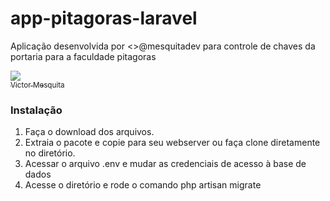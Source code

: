 # app-pitagoras-laravel
Aplicação desenvolvida por <>@mesquitadev para controle de chaves da portaria para a faculdade pitagoras

[<img src="https://avatars.githubusercontent.com/mesquitadev?s=115"><br><sub>Victor Mesquita</sub>](https://github.com/mesquitadev)

### Instalação
1. Faça o download dos arquivos.
2. Extraia o pacote e copie para seu webserver ou  faça clone diretamente no diretório.
3. Acessar o arquivo .env e mudar as credenciais de acesso à base de dados
4. Acesse o diretório e rode o comando php artisan migrate
